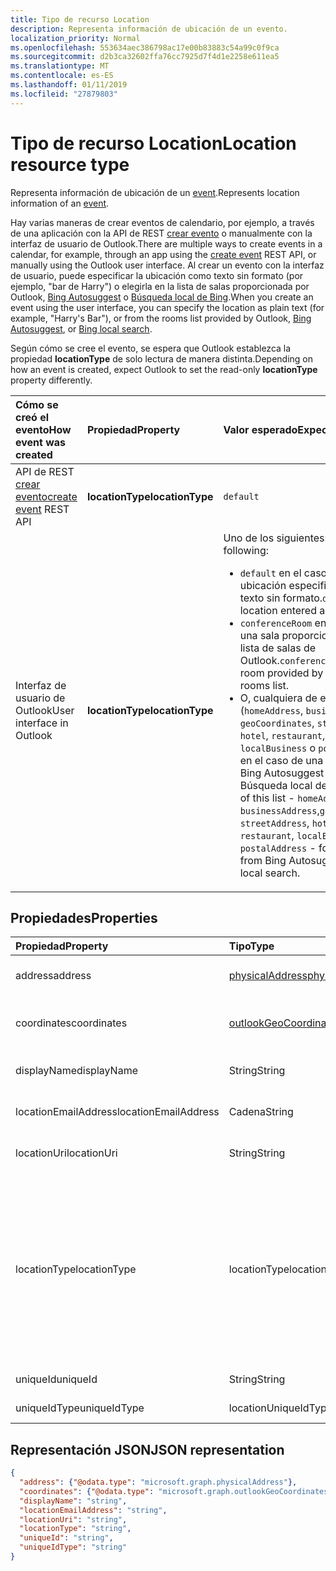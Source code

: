 ```yaml
---
title: Tipo de recurso Location
description: Representa información de ubicación de un evento.
localization_priority: Normal
ms.openlocfilehash: 553634aec386798ac17e00b83883c54a99c0f9ca
ms.sourcegitcommit: d2b3ca32602ffa76cc7925d7f4d1e2258e611ea5
ms.translationtype: MT
ms.contentlocale: es-ES
ms.lasthandoff: 01/11/2019
ms.locfileid: "27879803"
---
```

# <a name="location-resource-type"></a><span data-ttu-id="e7ecf-103">Tipo de recurso Location</span><span class="sxs-lookup"><span data-stu-id="e7ecf-103">Location resource type</span></span>

<span data-ttu-id="e7ecf-104">Representa información de ubicación de un [event](event.md).</span><span class="sxs-lookup"><span data-stu-id="e7ecf-104">Represents location information of an [event](event.md).</span></span>

<span data-ttu-id="e7ecf-105">Hay varias maneras de crear eventos de calendario, por ejemplo, a través de una aplicación con la API de REST [crear evento](../api/user-post-events.md) o manualmente con la interfaz de usuario de Outlook.</span><span class="sxs-lookup"><span data-stu-id="e7ecf-105">There are multiple ways to create events in a calendar, for example, through an app using the [create event](../api/user-post-events.md) REST API, or manually using the Outlook user interface.</span></span> <span data-ttu-id="e7ecf-106">Al crear un evento con la interfaz de usuario, puede especificar la ubicación como texto sin formato (por ejemplo, "bar de Harry") o elegirla en la lista de salas proporcionada por Outlook, [Bing Autosuggest](https://blogs.bing.com/search/2013/02/20/a-look-at-autosuggest/) o [Búsqueda local de Bing](https://blogs.bing.com/search/2010/08/17/local-search-on-m-bing-com/).</span><span class="sxs-lookup"><span data-stu-id="e7ecf-106">When you create an event using the user interface, you can specify the location as plain text (for example, "Harry's Bar"), or from the rooms list provided by Outlook, [Bing Autosuggest](https://blogs.bing.com/search/2013/02/20/a-look-at-autosuggest/), or [Bing local search](https://blogs.bing.com/search/2010/08/17/local-search-on-m-bing-com/).</span></span> 

<span data-ttu-id="e7ecf-107">Según cómo se cree el evento, se espera que Outlook establezca la propiedad **locationType** de solo lectura de manera distinta.</span><span class="sxs-lookup"><span data-stu-id="e7ecf-107">Depending on how an event is created, expect Outlook to set the read-only **locationType** property differently.</span></span> 

| <span data-ttu-id="e7ecf-108">Cómo se creó el evento</span><span class="sxs-lookup"><span data-stu-id="e7ecf-108">How event was created</span></span>  | <span data-ttu-id="e7ecf-109">Propiedad</span><span class="sxs-lookup"><span data-stu-id="e7ecf-109">Property</span></span>   | <span data-ttu-id="e7ecf-110">Valor esperado</span><span class="sxs-lookup"><span data-stu-id="e7ecf-110">Expected value</span></span> |
|:----------|:-------|:--------------------------------|
| <span data-ttu-id="e7ecf-111">API de REST [crear evento](../api/user-post-events.md)</span><span class="sxs-lookup"><span data-stu-id="e7ecf-111">[create event](../api/user-post-events.md) REST API</span></span> | <span data-ttu-id="e7ecf-112">**locationType**</span><span class="sxs-lookup"><span data-stu-id="e7ecf-112">**locationType**</span></span> | `default` |
| <span data-ttu-id="e7ecf-113">Interfaz de usuario de Outlook</span><span class="sxs-lookup"><span data-stu-id="e7ecf-113">User interface in Outlook</span></span> | <span data-ttu-id="e7ecf-114">**locationType**</span><span class="sxs-lookup"><span data-stu-id="e7ecf-114">**locationType**</span></span> | <span data-ttu-id="e7ecf-115">Uno de los siguientes:</span><span class="sxs-lookup"><span data-stu-id="e7ecf-115">One of the following:</span></span> <ul><li><span data-ttu-id="e7ecf-116">`default` en el caso de una ubicación especificada como texto sin formato.</span><span class="sxs-lookup"><span data-stu-id="e7ecf-116">`default` for a location entered as plain text.</span></span></li><li><span data-ttu-id="e7ecf-117">`conferenceRoom` en el caso de una sala proporcionada por la lista de salas de Outlook.</span><span class="sxs-lookup"><span data-stu-id="e7ecf-117">`conferenceRoom` for a room provided by the Outlook rooms list.</span></span></li><li><span data-ttu-id="e7ecf-118">O, cualquiera de esta lista (`homeAddress`, `businessAddress`, `geoCoordinates`, `streetAddress`, `hotel`, `restaurant`, `localBusiness` o `postalAddress`) en el caso de una ubicación de Bing Autosuggest o de Búsqueda local de Bing.</span><span class="sxs-lookup"><span data-stu-id="e7ecf-118">Or, any of this list - `homeAddress`, `businessAddress`,`geoCoordinates`, `streetAddress`, `hotel`, `restaurant`, `localBusiness`, `postalAddress` - for a location from Bing Autosuggest or Bing local search.</span></span></li></ul> |

## <a name="properties"></a><span data-ttu-id="e7ecf-119">Propiedades</span><span class="sxs-lookup"><span data-stu-id="e7ecf-119">Properties</span></span>
| <span data-ttu-id="e7ecf-120">Propiedad</span><span class="sxs-lookup"><span data-stu-id="e7ecf-120">Property</span></span>  | <span data-ttu-id="e7ecf-121">Tipo</span><span class="sxs-lookup"><span data-stu-id="e7ecf-121">Type</span></span>   | <span data-ttu-id="e7ecf-122">Descripción</span><span class="sxs-lookup"><span data-stu-id="e7ecf-122">Description</span></span>                                                     |
|:----------|:-------|:----------------------------------------------------------------|
| <span data-ttu-id="e7ecf-123">address</span><span class="sxs-lookup"><span data-stu-id="e7ecf-123">address</span></span> | [<span data-ttu-id="e7ecf-124">physicalAddress</span><span class="sxs-lookup"><span data-stu-id="e7ecf-124">physicalAddress</span></span>](physicaladdress.md) |<span data-ttu-id="e7ecf-125">Dirección postal de la ubicación.</span><span class="sxs-lookup"><span data-stu-id="e7ecf-125">The street address of the location.</span></span> |
| <span data-ttu-id="e7ecf-126">coordinates</span><span class="sxs-lookup"><span data-stu-id="e7ecf-126">coordinates</span></span> | [<span data-ttu-id="e7ecf-127">outlookGeoCoordinates</span><span class="sxs-lookup"><span data-stu-id="e7ecf-127">outlookGeoCoordinates</span></span>](outlookgeocoordinates.md) | <span data-ttu-id="e7ecf-128">Coordenadas geográficas y elevación de la ubicación.</span><span class="sxs-lookup"><span data-stu-id="e7ecf-128">The geographic coordinates and elevation of the location.</span></span> |
| <span data-ttu-id="e7ecf-129">displayName</span><span class="sxs-lookup"><span data-stu-id="e7ecf-129">displayName</span></span>  | <span data-ttu-id="e7ecf-130">String</span><span class="sxs-lookup"><span data-stu-id="e7ecf-130">String</span></span> | <span data-ttu-id="e7ecf-131">Nombre asociado a la ubicación.</span><span class="sxs-lookup"><span data-stu-id="e7ecf-131">The name associated with the location.</span></span>                       |
| <span data-ttu-id="e7ecf-132">locationEmailAddress</span><span class="sxs-lookup"><span data-stu-id="e7ecf-132">locationEmailAddress</span></span> | <span data-ttu-id="e7ecf-133">Cadena</span><span class="sxs-lookup"><span data-stu-id="e7ecf-133">String</span></span> | <span data-ttu-id="e7ecf-134">Dirección de correo electrónico opcional de la ubicación</span><span class="sxs-lookup"><span data-stu-id="e7ecf-134">Optional email address of the location.</span></span>              |
| <span data-ttu-id="e7ecf-135">locationUri</span><span class="sxs-lookup"><span data-stu-id="e7ecf-135">locationUri</span></span> | <span data-ttu-id="e7ecf-136">String</span><span class="sxs-lookup"><span data-stu-id="e7ecf-136">String</span></span> | <span data-ttu-id="e7ecf-137">URI opcional que representa la ubicación.</span><span class="sxs-lookup"><span data-stu-id="e7ecf-137">Optional URI representing the location.</span></span> |
| <span data-ttu-id="e7ecf-138">locationType</span><span class="sxs-lookup"><span data-stu-id="e7ecf-138">locationType</span></span> | <span data-ttu-id="e7ecf-139">locationType</span><span class="sxs-lookup"><span data-stu-id="e7ecf-139">locationType</span></span> | <span data-ttu-id="e7ecf-140">Tipo de ubicación.</span><span class="sxs-lookup"><span data-stu-id="e7ecf-140">The type of location.</span></span> <span data-ttu-id="e7ecf-141">Los valores posibles son: `default`, `conferenceRoom`, `homeAddress`, `businessAddress`,`geoCoordinates`, `streetAddress`, `hotel`, `restaurant`, `localBusiness`, `postalAddress`.</span><span class="sxs-lookup"><span data-stu-id="e7ecf-141">The possible values are: `default`, `conferenceRoom`, `homeAddress`, `businessAddress`,`geoCoordinates`, `streetAddress`, `hotel`, `restaurant`, `localBusiness`, `postalAddress`.</span></span> <span data-ttu-id="e7ecf-142">Solo lectura.</span><span class="sxs-lookup"><span data-stu-id="e7ecf-142">Read-only.</span></span>|
| <span data-ttu-id="e7ecf-143">uniqueId</span><span class="sxs-lookup"><span data-stu-id="e7ecf-143">uniqueId</span></span> | <span data-ttu-id="e7ecf-144">String</span><span class="sxs-lookup"><span data-stu-id="e7ecf-144">String</span></span> | <span data-ttu-id="e7ecf-145">Solo para uso interno.</span><span class="sxs-lookup"><span data-stu-id="e7ecf-145">For internal use only.</span></span>|
| <span data-ttu-id="e7ecf-146">uniqueIdType</span><span class="sxs-lookup"><span data-stu-id="e7ecf-146">uniqueIdType</span></span> | <span data-ttu-id="e7ecf-147">locationUniqueIdType</span><span class="sxs-lookup"><span data-stu-id="e7ecf-147">locationUniqueIdType</span></span> | <span data-ttu-id="e7ecf-148">Solo para uso interno.</span><span class="sxs-lookup"><span data-stu-id="e7ecf-148">For internal use only.</span></span> |

## <a name="json-representation"></a><span data-ttu-id="e7ecf-149">Representación JSON</span><span class="sxs-lookup"><span data-stu-id="e7ecf-149">JSON representation</span></span>

<!-- {
  "blockType": "resource",
  "optionalProperties": [

  ],
  "@odata.type": "microsoft.graph.location"
}-->
```json
{
  "address": {"@odata.type": "microsoft.graph.physicalAddress"},
  "coordinates": {"@odata.type": "microsoft.graph.outlookGeoCoordinates"},
  "displayName": "string",
  "locationEmailAddress": "string",
  "locationUri": "string",
  "locationType": "string",
  "uniqueId": "string",
  "uniqueIdType": "string"
}

```


<!-- uuid: 8fcb5dbc-d5aa-4681-8e31-b001d5168d79
2015-10-25 14:57:30 UTC -->
<!-- {
  "type": "#page.annotation",
  "description": "location resource",
  "keywords": "",
  "section": "documentation",
  "tocPath": ""
}-->
